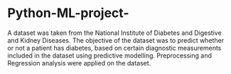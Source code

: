 # Python-ML-project-
 A dataset was taken from the National Institute of Diabetes and Digestive and Kidney Diseases. The objective of the dataset was to predict whether or not a patient has diabetes, based on certain diagnostic measurements included in the dataset using predictive modelling. Preprocessing and Regression analysis were applied on the dataset. 
